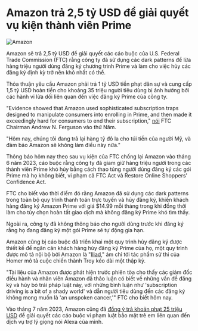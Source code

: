 # Amazon trả 2,5 tỷ USD để giải quyết vụ kiện thành viên Prime

![Amazon](https://www.bleepstatic.com/content/hl-images/2024/10/15/amazon-logo.jpg)

Amazon sẽ trả 2,5 tỷ USD để giải quyết các cáo buộc của U.S. Federal Trade Commission (FTC) rằng công ty đã sử dụng các dark patterns để lừa hàng triệu người dùng đăng ký chương trình Prime và làm cho việc hủy các đăng ký định kỳ trở nên khó nhất có thể.

Thỏa thuận yêu cầu Amazon phải trả 1 tỷ USD tiền phạt dân sự và cung cấp 1,5 tỷ USD hoàn tiền cho khoảng 35 triệu người tiêu dùng bị ảnh hưởng bởi các hành vi lừa dối liên quan đến việc đăng ký Prime của công ty.

"Evidence showed that Amazon used sophisticated subscription traps designed to manipulate consumers into enrolling in Prime, and then made it exceedingly hard for consumers to end their subscription," [nói](https://www.ftc.gov/news-events/news/press-releases/2025/09/ftc-secures-historic-25-billion-settlement-against-amazon) FTC Chairman Andrew N. Ferguson vào thứ Năm.

"Hôm nay, chúng tôi đang trả lại hàng tỷ đô la cho túi tiền của người Mỹ, và đảm bảo Amazon sẽ không làm điều này nữa."

Thông báo hôm nay theo sau vụ kiện của FTC chống lại Amazon vào tháng 6 năm 2023, cáo buộc rằng công ty đã giam giữ hàng triệu người trong các thành viên Prime khó hủy bằng cách thao túng người dùng đăng ký các gói Prime mà họ không biết, vi phạm cả FTC Act và Restore Online Shoppers' Confidence Act.

FTC cho biết vào thời điểm đó rằng Amazon đã sử dụng các dark patterns trong toàn bộ quy trình thanh toán trực tuyến và hủy đăng ký, khiến khách hàng đăng ký Amazon Prime với giá $14.99 mỗi tháng trong khi đồng thời làm cho tùy chọn hoàn tất giao dịch mà không đăng ký Prime khó tìm thấy.

Ngoài ra, công ty đã không thông báo cho người dùng trước khi đăng ký rằng họ đang đăng ký một gói Prime sẽ tự động gia hạn.

Amazon cũng bị cáo buộc đã triển khai một quy trình hủy đăng ký được thiết kế để ngăn cản khách hàng hủy đăng ký Prime của họ, một quy trình được mô tả nội bộ bởi Amazon là "[Iliad](https://www.businessinsider.com/amazon-project-iliad-made-cancel-prime-membership-harer-leaked-data-2022-3)," ám chỉ tới tác phẩm sử thi của Homer mô tả cuộc chiến thành Troy kéo dài một thập kỷ.

"Tài liệu của Amazon được phát hiện trước phiên tòa cho thấy các giám đốc điều hành và nhân viên Amazon đã thảo luận có biết về những vấn đề đăng ký và hủy bỏ trái pháp luật này, với những bình luận như 'subscription driving is a bit of a shady world' và dẫn người tiêu dùng đến các đăng ký không mong muốn là 'an unspoken cancer,'" FTC cho biết hôm nay.

Vào tháng 7 năm 2023, Amazon cũng đã [đồng ý trả khoản phạt 25 triệu USD](https://www.bleepingcomputer.com/news/technology/amazon-agrees-to-25-million-fine-for-alexa-children-privacy-violations/) để giải quyết các cáo buộc vi phạm luật bảo mật trẻ em liên quan đến dịch vụ trợ lý giọng nói Alexa của mình.